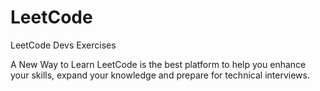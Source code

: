 # LeetCode
LeetCode Devs Exercises

A New Way to Learn
LeetCode is the best platform to help you enhance your skills, expand your knowledge and prepare for technical interviews.